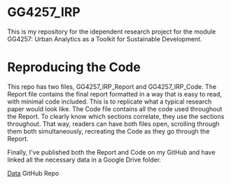 # GG4257_IRP
This is my repository for the idependent research project for the module GG4257: Urban Analytics as a Toolkit for Sustainable Development.

# Reproducing the Code
This repo has two files, GG4257_IRP_Report and GG4257_IRP_Code. The Report file contains the final report formatted in a way that is easy to read, with minimal code included. This is to replicate what a typical research paper would look like. The Code file contains all the code used throughout the Report. To clearly know which sections correlate, they use the sections throughout. That way, readers can have both files open, scrolling through them both simultaneously, recreating the Code as they go through the Report. 

Finally, I've published both the Report and Code on my GitHub and have linked all the necessary data in a Google Drive folder.

[Data]([url](https://drive.google.com/drive/folders/1FTuEH6cTcNmxLGDjKp0Z7PCKc2WacJs8?usp=sharing))
GitHub Repo
